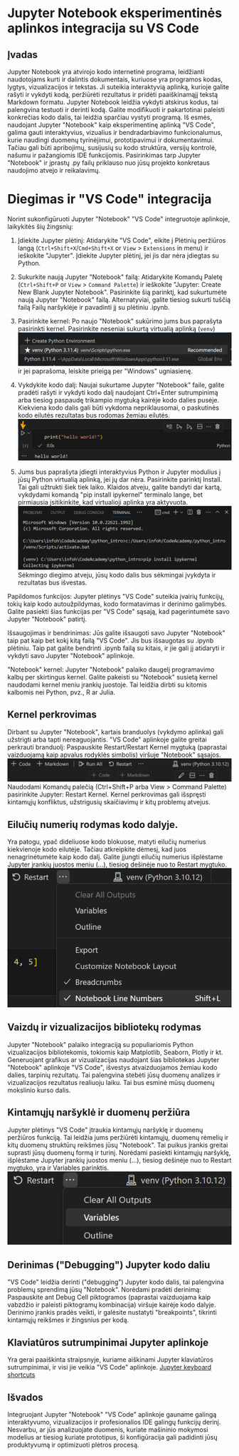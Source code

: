 # Jupyter Notebook eksperimentinės aplinkos integracija su VS Code

## Įvadas

Jupyter Notebook yra atvirojo kodo internetinė programa, leidžianti naudotojams kurti ir dalintis dokumentais, kuriuose yra programos kodas, lygtys, vizualizacijos ir tekstas. Ji suteikia interaktyvią aplinką, kurioje galite rašyti ir vykdyti kodą, peržiūrėti rezultatus ir pridėti paaiškinamąjį tekstą Markdown formatu.
Jupyter Notebook leidžia vykdyti atskirus kodus, tai palengvina testuoti ir derinti kodą. Galite modifikuoti ir pakartotinai paleisti konkrečias kodo dalis, tai leidžia sparčiau vystyti programą.
Iš esmės, naudojant Jupyter "Notebook" kaip eksperimentinę aplinką "VS Code", galima gauti interaktyvius, vizualius ir bendradarbiavimo funkcionalumus, kurie naudingi duomenų tyrinėjimui, prototipavimui ir dokumentavimui. Tačiau gali būti apribojimų, susijusių su kodo struktūra, versijų kontrolė, našumu ir pažangiomis IDE funkcijomis. Pasirinkimas tarp Jupyter "Notebook" ir įprastų .py failų priklauso nuo jūsų projekto konkretaus naudojimo atvejo ir reikalavimų.

# Diegimas ir "VS Code" integracija

Norint sukonfigūruoti Jupyter "Notebook" "VS Code" integruotoje aplinkoje, laikykitės šių žingsnių:

1. Įdiekite Jupyter plėtinį: Atidarykite "VS Code", eikite į Plėtinių peržiūros langą (`Ctrl+Shift+X`/`Cmd+Shift+X` or `View` > `Extensions` in menu) ir ieškokite "Jupyter". Įdiekite Jupyter plėtinį, jei jis dar nėra įdiegtas su Python.

2. Sukurkite naują Jupyter "Notebook" failą: Atidarykite Komandų Paletę (`Ctrl+Shift+P` or `View` > `Command Palette`) ir ieškokite "Jupyter: Create New Blank Jupyter Notebook". Pasirinkite šią parinktį, kad sukurtumėte naują Jupyter "Notebook" failą. Alternatyviai, galite tiesiog sukurti tuščią failą Failų naršyklėje ir pavadinti jį su plėtiniu .ipynb.

3. Pasirinkite kernel: Po naujo "Notebook" sukūrimo jums bus paprašyta pasirinkti kernel. Pasirinkite neseniai sukurtą virtualią aplinką (`venv`) ![Kernel Selection](img/jupyter_kernel.png) ir jei paprašoma, leiskite prieigą per "Windows" ugniasienę.

4. Vykdykite kodo dalį: Naujai sukurtame Jupyter "Notebook" faile, galite pradėti rašyti ir vykdyti kodo dalį naudojant Ctrl+Enter sutrumpinimą arba tiesiog paspaudę trikampio mygtuką kairėje kodo dalies pusėje. Kiekviena kodo dalis gali būti vykdoma nepriklausomai, o paskutinės kodo eilutės rezultatas bus rodomas žemiau eilutės.
![Jupyter Code Cell](img/jupyter_code_cell.png)

5. Jums bus paprašyta įdiegti interaktyvius Python ir Jupyter modulius į jūsų Python virtualią aplinką, jei jų dar nėra. Pasirinkite parinktį Install. Tai gali užtrukti šiek tiek laiko. Klaidos atveju, galite bandyti dar kartą, vykdydami komandą "pip install ipykernel" terminalo lange, bet pirmiausia įsitikinkite, kad virtualioji aplinka yra aktyvuota.
![Manual ipykernel installation](img/manual_ipykernel_installation.png)
Sėkmingo diegimo atveju, jūsų kodo dalis bus sėkmingai įvykdyta ir rezultatas bus išvestas.

Papildomos funkcijos: Jupyter plėtinys "VS Code" suteikia įvairių funkcijų, tokių kaip kodo autoužpildymas, kodo formatavimas ir derinimo galimybės. Galite pasiekti šias funkcijas per "VS Code" sąsają, kad pagerintumėte savo Jupyter "Notebook" patirtį.

Išsaugojimas ir bendrinimas: Jūs galite išsaugoti savo Jupyter "Notebook" taip pat kaip bet kokį kitą failą "VS Code". Jis bus išsaugotas su .ipynb plėtiniu. Taip pat galite bendrinti .ipynb failą su kitais, ir jie gali jį atidaryti ir vykdyti savo Jupyter "Notebook" aplinkoje.

"Notebook" kernel: Jupyter "Notebook" palaiko daugelį programavimo kalbų per skirtingus kernel. Galite pakeisti su "Notebook" susietą kernel naudodami kernel meniu įrankių juostoje. Tai leidžia dirbti su kitomis kalbomis nei Python, pvz., R ar Julia.

## Kernel perkrovimas

Dirbant su Jupyter "Notebook", kartais branduolys (vykdymo aplinka) gali užstrigti arba tapti nereaguojantis. "VS Code" aplinkoje galite greitai perkrauti branduolį:
Paspauskite Restart/Restart Kernel mygtuką (paprastai vaizduojamą kaip apvalus rodyklės simbolis) viršuje "Notebook" sąsajos.
![Visual clue where is Restart button](img/jupyter_restart_kernel.png)
Naudodami Komandų palečią (Ctrl+Shift+P arba View > Command Palette) pasirinkite Jupyter: Restart Kernel.
Kernel perkrovimas gali išspręsti kintamųjų konfliktus, užstrigusių skaičiavimų ir kitų problemų atvejus.

## Eilučių numerių rodymas kodo dalyje.

Yra patogu, ypač dideliuose kodo blokuose, matyti eilučių numerius kiekvienoje kodo eilutėje. Tačiau atkreipkite dėmesį, kad juos nenagrinėtumėte kaip kodo dalį. Galite įjungti eilučių numerius išplėstame Jupyter įrankių juostos meniu (...), tiesiog dešinėje nuo to Restart mygtuko.
![Jupyter Line Numbers toggle](img/jupyter_line_numbers.png)

## Vaizdų ir vizualizacijos bibliotekų rodymas

Jupyter "Notebook" palaiko integraciją su populiariomis Python vizualizacijos bibliotekomis, tokiomis kaip Matplotlib, Seaborn, Plotly ir kt. Generuojant grafikus ar vizualizacijas naudojant šias bibliotekas Jupyter "Notebook" aplinkoje "VS Code", išvestys atvaizduojamos žemiau kodo dalies, tarpinių rezultatų. Tai palengvina stebėti jūsų duomenų analizes ir vizualizacijos rezultatus realiuoju laiku. Tai bus esminė mūsų duomenų mokslinio kurso dalis.

## Kintamųjų naršyklė ir duomenų peržiūra

Jupyter plėtinys "VS Code" įtraukia kintamųjų naršyklę ir duomenų peržiūros funkciją. Tai leidžia jums peržiūrėti kintamųjų, duomenų rėmelių ir kitų duomenų struktūrų reikšmes jūsų "Notebook". Tai puikus įrankis greitai suprasti jūsų duomenų formą ir turinį.
Norėdami pasiekti kintamųjų naršyklę, išplėstame Jupyter įrankių juostos meniu (...), tiesiog dešinėje nuo to Restart mygtuko, yra ir Variables parinktis.
![Jupyter Variable Explorer toggle](img/jupyter_variable_explorer.png)

## Derinimas ("Debugging") Jupyter kodo daliu

"VS Code" leidžia derinti ("debugging") Jupyter kodo dalis, tai palengvina problemų sprendimą jūsų "Notebook". Norėdami pradėti derinimą:
Paspauskite ant Debug Cell piktogramos (paprastai vaizduojama kaip vabzdžio ir paleisti piktogramų kombinacija) viršuje kairėje kodo dalyje.
Derinimo įrankis pradės veikti, ir galėsite nustatyti "breakpoints", tikrinti kintamųjų reikšmes ir žingsnius per kodą.

## Klaviatūros sutrumpinimai Jupyter aplinkoje

Yra gerai paaiškinta straipsnyje, kuriame aiškinami Jupyter klaviatūros sutrumpinimai, ir visi jie veikia "VS Code" aplinkoje.
[Jupyter keyboard shortcuts](https://towardsdatascience.com/jypyter-notebook-shortcuts-bf0101a98330)

## Išvados

Integruojant Jupyter "Notebook" "VS Code" aplinkoje gauname galingą interaktyvumo, vizualizacijos ir profesionalios IDE galingų funkcijų derinį. Nesvarbu, ar jūs analizuojate duomenis, kuriate mašininio mokymosi modelius ar tiesiog kuriate prototipus, ši konfigūracija gali padidinti jūsų produktyvumą ir optimizuoti plėtros procesą.